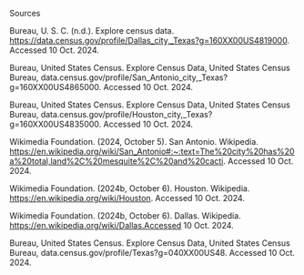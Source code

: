 Sources

Bureau, U. S. C. (n.d.). Explore census data. https://data.census.gov/profile/Dallas_city,_Texas?g=160XX00US4819000. Accessed 10 Oct. 2024. 

Bureau, United States Census. Explore Census Data, United States Census Bureau, data.census.gov/profile/San_Antonio_city,_Texas?g=160XX00US4865000. Accessed 10 Oct. 2024. 

Bureau, United States Census. Explore Census Data, United States Census Bureau, data.census.gov/profile/Houston_city,_Texas?g=160XX00US4835000. Accessed 10 Oct. 2024. 

Wikimedia Foundation. (2024, October 5). San Antonio. Wikipedia. https://en.wikipedia.org/wiki/San_Antonio#:~:text=The%20city%20has%20a%20total,land%2C%20mesquite%2C%20and%20cacti. Accessed 10 Oct. 2024. 

Wikimedia Foundation. (2024b, October 6). Houston. Wikipedia. https://en.wikipedia.org/wiki/Houston. Accessed 10 Oct. 2024. 
 

Wikimedia Foundation. (2024b, October 6). Dallas. Wikipedia. https://en.wikipedia.org/wiki/Dallas.Accessed 10 Oct. 2024. 
 

Bureau, United States Census. Explore Census Data,  United States Census Bureau, data.census.gov/profile/Texas?g=040XX00US48. Accessed 10 Oct. 2024. 